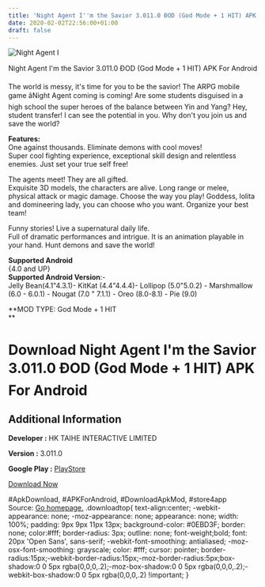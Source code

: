 ```yaml
---
title: 'Night Agent I''m the Savior 3.011.0 ÐOD (God Mode + 1 HIT) APK For Android'
date: 2020-02-02T22:56:00+01:00
draft: false
---
```


![Night Agent I](https://i2.wp.com/apkhome.net/wp-content/uploads/2020/02/Night-Agent-Im-the-Savior-3.011.0-ÐOD-God-Mode-1-HIT.png "Night Agent I")

  

Night Agent I'm the Savior 3.011.0 ÐOD (God Mode + 1 HIT) APK For Android

The world is messy, it's time for you to be the savior! The ARPG mobile game ãNight Agent coming is coming! Are some students disguised in a high school the super heroes of the balance between Yin and Yang? Hey, student transfer! I can see the potential in you. Why don't you join us and save the world?

**Features:**  
One against thousands. Eliminate demons with cool moves!  
Super cool fighting experience, exceptional skill design and relentless enemies. Just set your true self free!

The agents meet! They are all gifted.  
Exquisite 3D models, the characters are alive. Long range or melee, physical attack or magic damage. Choose the way you play! Goddess, lolita and domineering lady, you can choose who you want. Organize your best team!

Funny stories! Live a supernatural daily life.  
Full of dramatic performances and intrigue. It is an animation playable in your hand. Hunt demons and save the world!

**Supported Android**  
{4.0 and UP}  
**Supported Android Version**:-  
Jelly Bean(4.1"4.3.1)- KitKat (4.4"4.4.4)- Lollipop (5.0"5.0.2) - Marshmallow (6.0 - 6.0.1) - Nougat (7.0 " 7.1.1) - Oreo (8.0-8.1) - Pie (9.0)

**MOD TYPE: God Mode + 1 HIT  
**

Download Night Agent I'm the Savior 3.011.0 ÐOD (God Mode + 1 HIT) APK For Android
===================================================================================

Additional Information
----------------------

**Developer :** HK TAIHE INTERACTIVE LIMITED

**Version :** 3.011.0

**Google Play :** [PlayStore](https://play.google.com/store/apps/details?id=com.newtypegames.pken)

  

[Download Now](https://store4app.co/post/night-agent-im-the-savior-3-011-0-od-god-mode-1-hit-apk-for-android_1580675192)

  
#ApkDownload, #APKForAndroid, #DownloadApkMod, #store4app  
Source: [Go homepage.](https://store4app.co/post/night-agent-im-the-savior-3-011-0-od-god-mode-1-hit-apk-for-android_1580675192) .downloadtop{ text-align:center; -webkit-appearance: none; -moz-appearance: none; appearance: none; width: 100%; padding: 9px 9px 11px 13px; background-color: #0EBD3F; border: none; color:#fff; border-radius: 3px; outline: none; font-weight;bold; font: 20px 'Open Sans', sans-serif; -webkit-font-smoothing: antialiased; -moz-osx-font-smoothing: grayscale; color: #fff; cursor: pointer; border-radius:15px;-webkit-border-radius:15px;-moz-border-radius:5px;box-shadow:0 0 5px rgba(0,0,0,.2);-moz-box-shadow:0 0 5px rgba(0,0,0,.2);-webkit-box-shadow:0 0 5px rgba(0,0,0,.2) !important; }